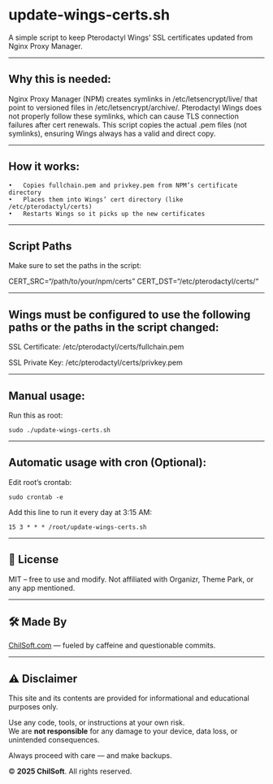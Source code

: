 # update-wings-certs.sh

A simple script to keep Pterodactyl Wings’ SSL certificates updated from Nginx Proxy Manager.

___

## Why this is needed:

Nginx Proxy Manager (NPM) creates symlinks in /etc/letsencrypt/live/ that point to versioned files in /etc/letsencrypt/archive/.
Pterodactyl Wings does not properly follow these symlinks, which can cause TLS connection failures after cert renewals.
This script copies the actual .pem files (not symlinks), ensuring Wings always has a valid and direct copy.

___

## How it works:
	•	Copies fullchain.pem and privkey.pem from NPM’s certificate directory
	•	Places them into Wings’ cert directory (like /etc/pterodactyl/certs)
	•	Restarts Wings so it picks up the new certificates

___

## Script Paths

Make sure to set the paths in the script:

CERT_SRC=“/path/to/your/npm/certs”
CERT_DST=“/etc/pterodactyl/certs/“

___

## Wings must be configured to use the following paths or the paths in the script changed:

SSL Certificate:
/etc/pterodactyl/certs/fullchain.pem

SSL Private Key:
/etc/pterodactyl/certs/privkey.pem

___

## Manual usage:

Run this as root:
```
sudo ./update-wings-certs.sh
```

___

## Automatic usage with cron (Optional):

Edit root’s crontab:
```
sudo crontab -e
```
Add this line to run it every day at 3:15 AM:
```
15 3 * * * /root/update-wings-certs.sh
```

___

## 📜 License

MIT – free to use and modify. Not affiliated with Organizr, Theme Park, or any app mentioned.

___

## 🛠 Made By

[ChilSoft.com](https://chilsoft.com) — fueled by caffeine and questionable commits.

___

## ⚠️ Disclaimer

This site and its contents are provided for informational and educational purposes only.

Use any code, tools, or instructions at your own risk.  
We are **not responsible** for any damage to your device, data loss, or unintended consequences.

Always proceed with care — and make backups.

© **2025 ChilSoft**. All rights reserved.
